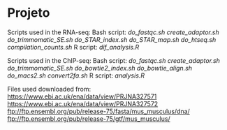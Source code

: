 # Projeto

Scripts used in the RNA-seq:
      Bash script:
        *do_fastqc.sh*
        *create_adaptor.sh*
        *do_trimmomatic_SE.sh*
        *do_STAR_index.sh*
        *do_STAR_map.sh*
        *do_htseq.sh*
        *compilation_counts.sh*
      R script:
        *dif_analysis.R*
        
Scripts used in the ChIP-seq:
      Bash script:
        *do_fastqc.sh*
        *create_adaptor.sh*
        *do_trimmomatic_SE.sh*
        *do_bowtie2_index.sh*
        *do_bowtie_align.sh*
        *do_macs2.sh*
        *convert2fa.sh*
      R script:
        *analysis.R*


Files used downloaded from:
https://www.ebi.ac.uk/ena/data/view/PRJNA327571
https://www.ebi.ac.uk/ena/data/view/PRJNA327572
ftp://ftp.ensembl.org/pub/release-75/fasta/mus_musculus/dna/
ftp://ftp.ensembl.org/pub/release-75/gtf/mus_musculus/



